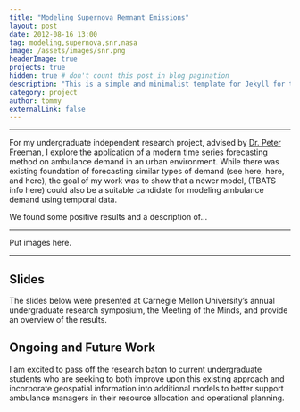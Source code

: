 ```yaml
---
title: "Modeling Supernova Remnant Emissions"
layout: post
date: 2012-08-16 13:00
tag: modeling,supernova,snr,nasa
image: /assets/images/snr.png
headerImage: true
projects: true
hidden: true # don't count this post in blog pagination
description: "This is a simple and minimalist template for Jekyll for those who likes to eat noodles."
category: project
author: tommy
externalLink: false
---
```


---


For my undergraduate independent research project, advised by <a href="http://www.stat.cmu.edu/~pfreeman/">Dr. Peter Freeman</a>, I explore the application of a modern time series forecasting method on ambulance demand in an urban environment. While there was existing foundation of forecasting similar types of demand (see here, here, and here), the goal of my work was to show that a newer model, (TBATS info here) could also be a suitable candidate for modeling ambulance demand using temporal data. 

We found some positive results and a description of...
 
---

Put images here.

---

## Slides

The slides below were presented at Carnegie Mellon University’s annual undergraduate research symposium, the Meeting of the Minds, and provide an overview of the results.

## Ongoing and Future Work

I am excited to pass off the research baton to current undergraduate students who are seeking to both improve upon this existing approach and incorporate geospatial information into additional models to better support ambulance managers in their resource allocation and operational planning.

